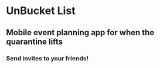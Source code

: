 # UnBucket List

## Mobile event planning app for when the quarantine lifts

### Send invites to your friends!
